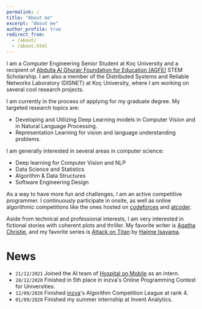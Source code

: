 ```yaml
---
permalink: /
title: "About me"
excerpt: "About me"
author_profile: true
redirect_from:
  - /about/
  - /about.html
---
```


I am a Computer Engineering Senior Student at Koç University and a recipient of [Abdulla Al Ghurair Foundation for Education (AGFE)](https://www.alghurairfoundation.org/en) STEM Scholarship. I am also a member of the Distributed Systems and Reliable Networks Laboratory (DISNET) at Koç University, where I am working on several
cool research projects.

I am currently in the process of applying for my graduate degree. My targeted research topics are:

* Developing and Utilizing Deep Learning models in Computer Vision and in Natural Language Processing.
* Representation Learning for vision and language understanding problems.

I am generally interested in several areas in computer science:
* Deep learning for Computer Vision and NLP
* Data Science and Statistics
* Algorithm & Data Structures
* Software Engineering Design

As a way to have more fun and challenges, I am an active competitive programmer. I continuously participate in onsite, as well as online algorithmic competitions like the ones hosted on [codeforces](https://codeforces.com/) and [atcoder](https://atcoder.jp/home).

Aside from technical and professional interests, I am very interested in fictional stories with coherent plots and thriller. My favorite writer is [Agatha Christie](https://en.wikipedia.org/wiki/Agatha_Christie), and my favorite series is [Attack on Titan](https://en.wikipedia.org/wiki/Attack_on_Titan) by [Hajime Isayama](https://en.wikipedia.org/wiki/Hajime_Isayama).  

# News
* `21/12/2021` Joined the AI team of [Hospital on Mobile](https://www.hospitalonmobile.com/) as an intern.
* `28/12/2020` Finished in 5th place in inzva's Online Programming Contest for Universities.
* `12/09/2020` Finished [inzva](https://inzva.com/)'s Algorithm Competition League at rank 4.
* `01/09/2020` Finished my summer internship at Invent Analytics.
